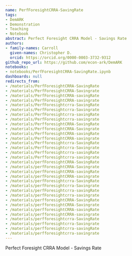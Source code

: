 ```yaml
---
name: PerfForesightCRRA-SavingRate
tags:
- DemARK
- Demonstration
- Teaching
- Notebook
abstract: Perfect Foresight CRRA Model - Savings Rate
authors:
- family-names: Carroll
  given-names: Christopher D.
  orcid: https://orcid.org/0000-0003-3732-9312
github_repo_url: https://github.com/econ-ark/DemARK
notebooks:
- notebooks/PerfForesightCRRA-SavingRate.ipynb
dashboards: null
redirects_from:
- /materials/PerfForesightCRRA-SavingRate
- /materials/PerfForesightCRRA-Savingrate
- /materials/PerfForesightCRRA-savingRate
- /materials/PerfForesightCRRA-savingrate
- /materials/PerfForesightcrra-SavingRate
- /materials/PerfForesightcrra-Savingrate
- /materials/PerfForesightcrra-savingRate
- /materials/PerfForesightcrra-savingrate
- /materials/PerfforesightCRRA-SavingRate
- /materials/PerfforesightCRRA-Savingrate
- /materials/PerfforesightCRRA-savingRate
- /materials/PerfforesightCRRA-savingrate
- /materials/Perfforesightcrra-SavingRate
- /materials/Perfforesightcrra-Savingrate
- /materials/Perfforesightcrra-savingRate
- /materials/Perfforesightcrra-savingrate
- /materials/perfForesightCRRA-SavingRate
- /materials/perfForesightCRRA-Savingrate
- /materials/perfForesightCRRA-savingRate
- /materials/perfForesightCRRA-savingrate
- /materials/perfForesightcrra-SavingRate
- /materials/perfForesightcrra-Savingrate
- /materials/perfForesightcrra-savingRate
- /materials/perfForesightcrra-savingrate
- /materials/perfforesightCRRA-SavingRate
- /materials/perfforesightCRRA-Savingrate
- /materials/perfforesightCRRA-savingRate
- /materials/perfforesightCRRA-savingrate
- /materials/perfforesightcrra-SavingRate
- /materials/perfforesightcrra-Savingrate
- /materials/perfforesightcrra-savingRate
- /materials/perfforesightcrra-savingrate
---
```


Perfect Foresight CRRA Model - Savings Rate
